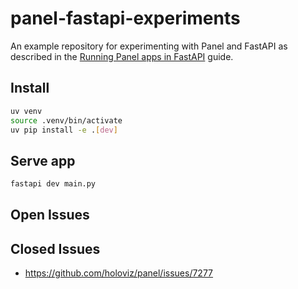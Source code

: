 # panel-fastapi-experiments

An example repository for experimenting with Panel and FastAPI as described in
the [Running Panel apps in FastAPI](https://panel.holoviz.org/how_to/integrations/FastAPI.html)
guide.

## Install

```bash
uv venv
source .venv/bin/activate
uv pip install -e .[dev]
```

## Serve app

```bash
fastapi dev main.py
```

## Open Issues

## Closed Issues

- https://github.com/holoviz/panel/issues/7277